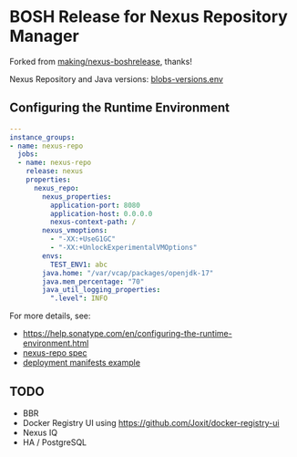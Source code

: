# BOSH Release for Nexus Repository Manager

Forked from [making/nexus-boshrelease](https://github.com/making/nexus-boshrelease), thanks!

Nexus Repository and Java versions: [blobs-versions.env](src/meta-info/blobs-versions.env)

## Configuring the Runtime Environment

```yaml
---
instance_groups:
- name: nexus-repo
  jobs:
  - name: nexus-repo
    release: nexus
    properties:
      nexus_repo:
        nexus_properties:
          application-port: 8080
          application-host: 0.0.0.0
          nexus-context-path: /
        nexus_vmoptions:
          - "-XX:+UseG1GC"
          - "-XX:+UnlockExperimentalVMOptions"
        envs:
          TEST_ENV1: abc
        java.home: "/var/vcap/packages/openjdk-17"
        java.mem_percentage: "70"
        java_util_logging_properties:
          ".level": INFO
```
For more details, see:
- https://help.sonatype.com/en/configuring-the-runtime-environment.html
- [nexus-repo spec](jobs/nexus-repo/spec)
- [deployment manifests example](example/manifests/nexus.yml)

## TODO

- BBR
- Docker Registry UI using https://github.com/Joxit/docker-registry-ui
- Nexus IQ
- HA / PostgreSQL
